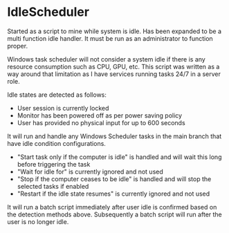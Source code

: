 # IdleScheduler
Started as a script to mine while system is idle. Has been expanded to be a multi function idle handler. It must be run as an administrator to function proper.

Windows task scheduler will not consider a system idle if there is any resource consumption such as CPU, GPU, etc. This script was written as a way around that limitation as I have services running tasks 24/7 in a server role.

Idle states are detected as follows:
- User session is currently locked
- Monitor has been powered off as per power saving policy
- User has provided no physical input for up to 600 seconds

It will run and handle any Windows Scheduler tasks in the main branch that have idle condition configurations.
- "Start task only if the computer is idle" is handled and will wait this long before triggering the task
- "Wait for idle for" is currently ignored and not used
- "Stop if the computer ceases to be idle" is handled and will stop the selected tasks if enabled
- "Restart if the idle state resumes" is currently ignored and not used

It will run a batch script immediately after user idle is confirmed based on the detection methods above.
Subsequently a batch script will run after the user is no longer idle.
